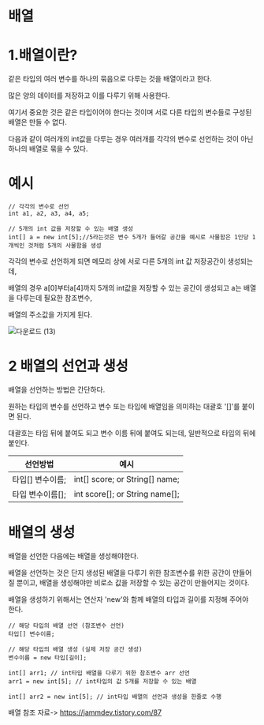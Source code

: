 배열
===

1.배열이란?
===

같은 타입의 여러 변수를 하나의 묶음으로 다루는 것을 배열이라고 한다. 

많은 양의 데이터를 저장하고 이를 다루기 위해 사용한다.

여기서 중요한 것은 같은 타입이어야 한다는 것이며 서로 다른 타입의 변수들로 구성된 배열은 만들 수 없다.

 

다음과 같이 여러개의 int값을 다루는 경우 여러개를 각각의 변수로 선언하는 것이 아닌 하나의 배열로 묶을 수 있다.

예시
==

    // 각각의 변수로 선언
    int a1, a2, a3, a4, a5;

    // 5개의 int 값을 저장할 수 있는 배열 생성
    int[] a = new int[5];//5라는것은 변수 5개가 들어갈 공간을 예시로 사물함은 1인당 1개씩인 것처럼 5개의 사물함을 생성
    

각각의 변수로 선언하게 되면 메모리 상에 서로 다른 5개의 int 값 저장공간이 생성되는데, 

배열의 경우 a[0]부터a[4]까지 5개의 int값을 저장할 수 있는 공간이 생성되고 a는 배열을 다루는데 필요한 참조변수, 

배열의 주소값을 가지게 된다.

![다운로드 (13)](https://github.com/kmh0128/kmh0128/assets/100178951/3f308967-0387-435c-9d4e-c5db114e1f48)


2 배열의 선언과 생성
=====

배열을 선언하는 방법은 간단하다. 

원하는 타입의 변수를 선언하고 변수 또는 타입에 배열임을 의미하는 대괄호 '[]'를 붙이면 된다. 

대괄호는 타입 뒤에 붙여도 되고 변수 이름 뒤에 붙여도 되는데, 일반적으로 타입의 뒤에 붙인다.

|선언방법|예시|
|---|---|
|타입[] 변수이름;|int[] score; or String[] name;|
|타입 변수이름[];|int score[]; or String name[];|

배열의 생성
===

배열을 선언한 다음에는 배열을 생성해야한다. 

배열을 선언하는 것은 단지 생성된 배열을 다루기 위한 참조변수를 위한 공간이 만들어질 뿐이고, 배열을 생성해야만 비로소 값을 저장할 수 있는 공간이 만들어지는 것이다.

배열을 생성하기 위해서는 연산자 'new'와 함께 배열의 타입과 길이를 지정해 주어야 한다.

    // 해당 타입의 배열 선언 (참조변수 선언)
    타입[] 변수이름;

    // 해당 타입의 배열 생성 (실제 저장 공간 생성)
    변수이름 = new 타입[길이];

    int[] arr1; // int타입 배열을 다루기 위한 참조변수 arr 선언
    arr1 = new int[5]; // int타입의 값 5개를 저장할 수 있는 배열

    int[] arr2 = new int[5]; // int타입 배열의 선언과 생성을 한줄로 수행



배열 참조 자료-> https://jammdev.tistory.com/87
